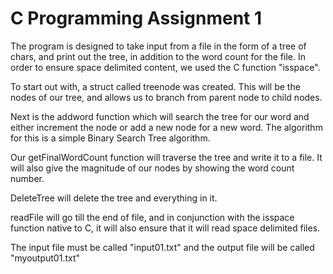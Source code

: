 # C Programming Assignment 1

The program is designed to take input from a file in the form of a tree of chars, and print out the tree, in addition to the word count for the file.  In order to ensure space delimited content, we used the C function "isspace".

To start out with, a struct called treenode was created.  This will be the nodes of our tree, and allows us to branch from parent node to child nodes.

Next is the addword function which will search the tree for our word and either increment the node or add a new node for a new word.  The algorithm for this is a simple Binary Search Tree algorithm.

Our getFinalWordCount function will traverse the tree and write it to a file.  It will also give the magnitude of our nodes by showing the word count number.

DeleteTree will delete the tree and everything in it.

readFile will go till the end of file, and in conjunction with the isspace function native to C, it will also ensure that it will read space delimited files.

The input file must be called "input01.txt" and the output file will be called "myoutput01.txt"
